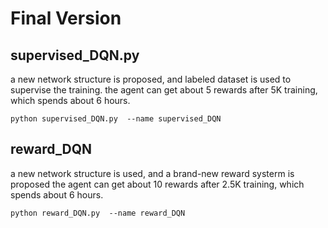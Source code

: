 # Final Version

## supervised_DQN.py
 a new network structure is proposed, and labeled dataset is used to supervise the training.
 the agent can get about 5 rewards after 5K training, which spends about 6 hours.
 
```
python supervised_DQN.py  --name supervised_DQN
```


## reward_DQN
 a new network structure is used, and a brand-new reward systerm is proposed
  the agent can get about 10 rewards after 2.5K training, which spends about 6 hours.
  
  ```
python reward_DQN.py  --name reward_DQN
```

